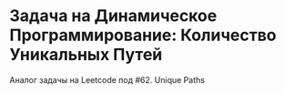 # Задача на Динамическое Программирование: Количество Уникальных Путей
Аналог задачы на Leetcode под #62. Unique Paths

